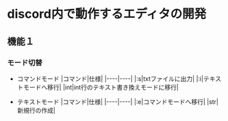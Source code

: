 # discord内で動作するエディタの開発
## 機能１
### モード切替
- コマンドモード 
  |コマンド|仕様|
  |----|----|
  |:s|txtファイルに出力|
  |:i|テキストモードへ移行|
  |int|int行のテキスト書き換えモードに移行|

- テキストモード 
  |コマンド|仕様|
  |----|----|
  |:e|コマンドモードへ移行|
  |str|新規行の作成|